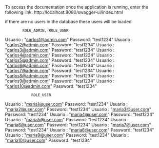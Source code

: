 To access the documentation once the application is running, enter the following link:
http://localhost:8080/swagger-ui/index.html

if there are no users in the database these users will be loaded

            ROLE_ADMIN, ROLE_USER
Usuario : "carlos1@admin.com" Password: "test1234"
Usuario : "carlos2@admin.com" Password: "test1234"
Usuario : "carlos3@admin.com" Password: "test1234"
Usuario : "carlos4@admin.com" Password: "test1234"
Usuario : "carlos5@admin.com" Password: "test1234"
Usuario : "carlos6@admin.com" Password: "test1234"
Usuario : "carlos7@admin.com" Password: "test1234"
Usuario : "carlos8@admin.com" Password: "test1234"
Usuario : "carlos9@admin.com" Password: "test1234"
Usuario : "carlos10@admin.com" Password: "test1234"

                ROLE_USER

Usuario : "maria1@user.com" Password: "test1234"
Usuario : "maria2@user.com" Password: "test1234"
Usuario : "maria3@user.com" Password: "test1234"
Usuario : "maria4@user.com" Password: "test1234"
Usuario : "maria5@user.com" Password: "test1234"
Usuario : "maria6@user.com" Password: "test1234"
Usuario : "maria7@user.com" Password: "test1234"
Usuario : "maria8@user.com" Password: "test1234"
Usuario : "maria9@user.com" Password: "test1234"
Usuario : "maria10@user.com" Password: "test1234"

